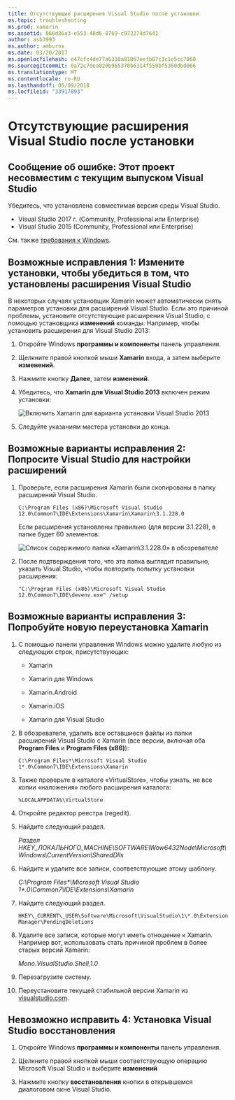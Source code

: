 ```yaml
---
title: Отсутствующие расширения Visual Studio после установки
ms.topic: troubleshooting
ms.prod: xamarin
ms.assetid: 066d36a3-e553-48d6-8769-c972274d7641
author: asb3993
ms.author: amburns
ms.date: 03/20/2017
ms.openlocfilehash: e47cfc4de77a6310a81867eefb07c3c1e5cc7060
ms.sourcegitcommit: 0a72c7dea020b965378b6314f558bf5360dbd066
ms.translationtype: MT
ms.contentlocale: ru-RU
ms.lasthandoff: 05/09/2018
ms.locfileid: "33917893"
---
```

# <a name="missing-visual-studio-extensions-after-installation"></a>Отсутствующие расширения Visual Studio после установки

## <a name="error-message-this-project-is-incompatible-with-the-current-edition-of-visual-studio"></a>Сообщение об ошибке: Этот проект несовместим с текущим выпуском Visual Studio

Убедитесь, что установлена совместимая версия среды Visual Studio.

-   Visual Studio 2017 г. (Community, Professional или Enterprise)
-   Visual Studio 2015 (Community, Professional или Enterprise)

См. также [требования к Windows](~/cross-platform/get-started/requirements.md#windows).

## <a name="possible-fix-1-change-the-installation-to-make-sure-the-visual-studio-extensions-are-installed"></a>Возможные исправления 1: Измените установки, чтобы убедиться в том, что установлены расширения Visual Studio

В некоторых случаях установщик Xamarin может автоматически снять параметров установки для расширений Visual Studio. Если это причиной проблемы, установите отсутствующие расширения Visual Studio, с помощью установщика **изменений** команды. Например, чтобы установить расширения для Visual Studio 2013:

1. Откройте Windows **программы и компоненты** панель управления.

2. Щелкните правой кнопкой мыши **Xamarin** входа, а затем выберите **изменений**.

3. Нажмите кнопку **Далее**, затем **изменений**.

4. Убедитесь, что **Xamarin для Visual Studio 2013** включен режим установки:

    ![](missing-vs-extensions-images/installer.png "Включить Xamarin для варианта установки Visual Studio 2013")

5. Следуйте указаниям мастера установки до конца.

## <a name="possible-fix-2-ask-visual-studio-to-set-up-the-extensions-again"></a>Возможные варианты исправления 2: Попросите Visual Studio для настройки расширений

1. Проверьте, если расширения Xamarin были скопированы в папку расширений Visual Studio.

    `C:\Program Files (x86)\Microsoft Visual Studio 12.0\Common7\IDE\Extensions\Xamarin\Xamarin\3.1.228.0`

    Если расширения установлены правильно (для версии 3.1.228), в папке будет 60 элементов:


    ![](missing-vs-extensions-images/folder.png "Список содержимого папки «Xamarin\3.1.228.0» в обозревателе")

2. После подтверждения того, что эта папка выглядит правильно, указать Visual Studio, чтобы повторить попытку установки расширения:

    `"C:\Program Files (x86)\Microsoft Visual Studio 12.0\Common7\IDE\devenv.exe" /setup`

## <a name="possible-fix-3-try-a-fresh-reinstall-of-xamarin"></a>Возможные варианты исправления 3: Попробуйте новую переустановка Xamarin

1.  С помощью панели управления Windows можно удалите любую из следующих строк, присутствующих:

    *   Xamarin

    *   Xamarin для Windows

    *   Xamarin.Android

    *   Xamarin.iOS

    *   Xamarin для Visual Studio

2.  В обозревателе, удалить все оставшиеся файлы из папки расширений Visual Studio с Xamarin (все версии, включая оба **Program Files** и **Program Files (x86)**):

    `C:\Program Files*\Microsoft Visual Studio 1*.0\Common7\IDE\Extensions\Xamarin`

3.  Также проверьте в каталоге «VirtualStore», чтобы узнать, не все копии «наложения» любого расширения каталога:

    `%LOCALAPPDATA%\VirtualStore`

4.  Откройте редактор реестра (regedit).

5.  Найдите следующий раздел.

    _Раздел HKEY\_ЛОКАЛЬНОГО\_MACHINE\SOFTWARE\Wow6432Node\Microsoft\Windows\CurrentVersion\SharedDlls_

6.  Найдите и удалите все записи, соответствующие этому шаблону.

    _C:\Program Files\*\Microsoft Visual Studio 1\*.0\Common7\IDE\Extensions\Xamarin_

7.  Найдите следующий раздел.

    `HKEY\_CURRENT\_USER\Software\Microsoft\VisualStudio\1\*.0\ExtensionManager\PendingDeletions`

8.  Удалите все записи, которые могут иметь отношение к Xamarin. Например вот, использовать стать причиной проблем в более старых версий Xamarin:

    _Mono.VisualStudio.Shell,1.0_

9.  Перезагрузите систему.

10.  Переустановите текущей стабильной версии Xamarin из [visualstudio.com](https://visualstudio.com/xamarin).

## <a name="possible-fix-4-repair-visual-studio-installation"></a>Невозможно исправить 4: Установка Visual Studio восстановления

1.  Откройте Windows **программы и компоненты** панель управления.

2.  Щелкните правой кнопкой мыши соответствующую операцию Microsoft Visual Studio и выберите **изменений**

3.  Нажмите кнопку **восстановления** кнопки в открывшемся диалоговом окне Visual Studio.
